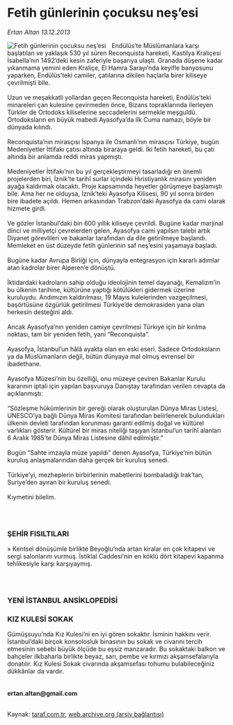 # Fetih günlerinin çocuksu neş’esi

*Ertan Altan 13.12.2013*

<div class="yazi"><img align="left" alt="Fetih günlerinin çocuksu neş’esi" border="0" src="http://www.taraf.com.tr/fotoraflar/makaleler/fetih-gunlerinin-cocuksu-nes-esi_9461_orijinal.jpg" style="border-right-width:10px; border-color:#FFFFFF"/>Endülüs’te Müslümanlara karşı başlatılan ve yaklaşık 530 yıl süren Reconquista hareketi, Kastilya Kraliçesi İsabella’nın 1492’deki kesin zaferiyle başarıya ulaştı. Granada düşene kadar yıkanmama yemini eden Kraliçe, El Hamra Sarayı’nda keyifle banyosunu yaparken, Endülüs’teki camiler, çatılarına dikilen haçlarla birer kiliseye çevrilmişti bile.<br/><br/>Uzun ve meşakkatli yollardan geçen Reconquista hareketi, Endülüs’teki minareleri çan kulesine çevirmeden önce, Bizans topraklarında ilerleyen Türkler de Ortodoks kiliselerine seccadelerini sermekle meşguldü. Ortodoksların en büyük mabedi Ayasofya’da ilk Cuma namazı, böyle bir dünyada kılındı.<br/><br/>Reconquista’nın mirasçısı İspanya ile Osmanlı’nın mirasçısı Türkiye, bugün Medeniyetler İttifakı çatısı altında biraraya geldi. İki fetih hareketi, bu çatı altında bir anlamda reddi miras yapmıştı.<br/><br/>Medeniyetler İttifakı’nın bu yıl gerçekleştirmeyi tasarladığı en önemli projelerden biri, İznik’te tarihî surlar içindeki Hıristiyanlık mirasını yeniden ayağa kaldırmak olacaktı. Proje kapsamında heyetler görüşmeye başlamıştı bile. Ama her ne olduysa, İznik’teki Ayasofya Kilisesi, 90 yıl sonra birden bire ibadete açıldı. Hemen arkasından Trabzon’daki Ayasofya da cami olarak hizmete girdi.<br/><br/>Ve gözler İstanbul’daki bin 600 yıllık kiliseye çevrildi. Bugüne kadar marjinal dinci ve milliyetçi çevrelerden gelen, Ayasofya cami yapılsın talebi artık Diyanet görevlileri ve bakanlar tarafından da dile getirilmeye başlandı. Memleket en üst düzeyde fetih günlerinin saf neş’esini yaşamaya başladı.<br/><br/>Bugüne kadar Avrupa Birliği için, dünyayla entegrasyon için kararlı adımlar atan kadrolar birer Alperen’e dönüştü.<br/><br/>İktidardaki kadroların sahip olduğu ideolojinin temel dayanağı, Kemalizm’in bu ülkenin tarihine, kültürüne yaptığı kötülükleri gidermek üzerine kuruluydu. Andımızın kaldırılması, 19 Mayıs kulelerinden vazgeçilmesi, başörtüsüne özgürlük getirilmesi Türkiye’de demokrasiden yana olan herkesin desteğini aldı.<br/><br/>Ancak Ayasofya’nın yeniden camiye çevrilmesi Türkiye için bir kırılma noktası, tam bir yeniden fetih, yani “Reconquista”.<br/><br/>Ayasofya, İstanbul’un hâlâ ayakta olan en eski eseri. Sadece Ortodoksların ya da Müslümanların değil, bütün dünyaya mal olmuş evrensel bir ibadethane.<br/><br/>Ayasofya Müzesi’nin bu özelliği, onu müzeye çeviren Bakanlar Kurulu kararının iptali için yapılan başvuruya Danıştay tarafından verilen cevapta da açıklanmıştı:<br/><br/>“Sözleşme hükümlerinin bir gereği olarak oluşturulan Dünya Miras Listesi, UNESCO’ya bağlı Dünya Miras Komitesi tarafından belirlenerek bulundukları ülkenin devleti tarafından korunması garanti edilmiş doğal ve kültürel varlıkları gösterir. Kültürel bir miras niteliği taşıyan İstanbul’un tarihî alanları 6 Aralık 1985’te Dünya Miras Listesine dâhil edilmiştir.”<br/><br/>Bugün “Sahte imzayla müze yapıldı” denen Ayasofya, Türkiye’nin bütün kuruluş anlaşmalarından daha gerçek bir kuruluş senedi.<br/><br/>Türkiye’yi, mezheplerin birbirlerinin mabetlerini bombaladığı Irak’tan, Suriye’den ayıran bir kuruluş senedi.<br/><br/>Kıymetini bilelim.<br/><h3><br/></h3><h3>ŞEHİR FISILTILARI</h3>» Kentsel dönüşümle birlikte Beyoğlu’nda artan kiralar en çok kitapevi ve sergi salonlarını vurmuş. İstiklal Caddesi’nin en köklü dört kitapevi kapanma tehlikesiyle karşı karşıyaymış.<br/><h3><br/></h3><h3>YENİ İSTANBUL ANSİKLOPEDİSİ</h3><h3>KIZ KULESİ SOKAK</h3>Gümüşsuyu’nda Kız Kulesi’ni en iyi gören sokaktır. İsminin hakkını verir. İstanbul’daki birçok konsolosluk binasının bu sokak ve civarını tercih etmesinin sebebi büyük ölçüde bu eşsiz manzaradır. Bu sokaktaki balkon ve bahçeler ilkbaharla birlikte beyaz, sarı, pembe ve kırmızı akşamsefalarıyla donatılır. Kız Kulesi Sokak civarında akşamsefası tohumu bulabileceğiniz dükkânlar da vardır.<br/><br/><br/><b>ertan.altan@gmail.com</b><br/><br/>
</div>

Kaynak: [taraf.com.tr](http://www.taraf.com.tr:80/ertan-altan/makale-fetih-gunlerinin-cocuksu-nes-esi.htm), [web.archive.org (arşiv bağlantısı)](http://web.archive.org/web/20140101113511/http://www.taraf.com.tr:80/ertan-altan/makale-fetih-gunlerinin-cocuksu-nes-esi.htm)
